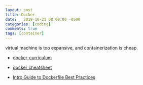 ```yaml
---
layout: post
title: Docker
date:   2019-10-21 08:00:00 -0500
categories: [coding]
comments: true
tags: [container]
---
```


virtual machine is too expansive, and containerization is cheap.


* [docker-curriculum](https://docker-curriculum.com/)


* [docker cheatsheet](https://github.com/eon01/DockerCheatSheet)
* [Intro Guide to Dockerfile Best Practices](https://blog.docker.com/2019/07/intro-guide-to-dockerfile-best-practices/)

